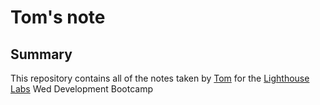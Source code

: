 # Tom's note

## Summary
This repository contains all of the notes taken by [Tom](https://github.com/tnathalang) for the [Lighthouse Labs](https://lighthouselabs.ca/) Wed Development Bootcamp

